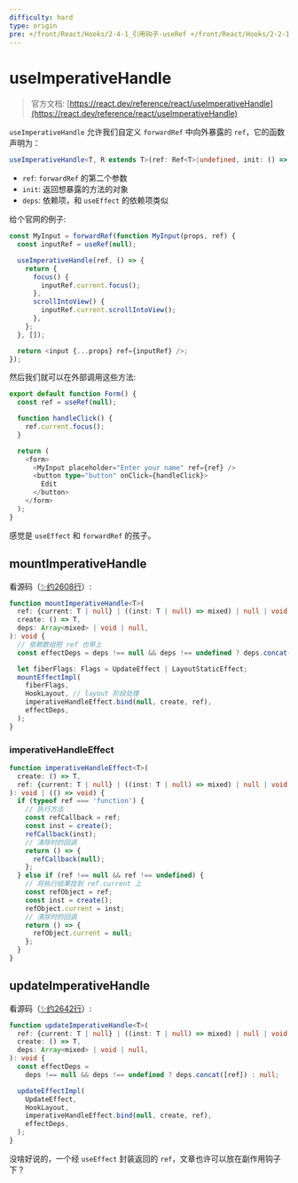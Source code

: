 ```yaml
---
difficulty: hard
type: origin
pre: +/front/React/Hooks/2-4-1_引用钩子-useRef +/front/React/Hooks/2-2-1_副作用钩子-useEffect
---
```


# useImperativeHandle

> 官方文档: [https://react.dev/reference/react/useImperativeHandle](https://react.dev/reference/react/useImperativeHandle)

`useImperativeHandle` 允许我们自定义 `forwardRef` 中向外暴露的 `ref`，它的函数声明为：

```ts
useImperativeHandle<T, R extends T>(ref: Ref<T>|undefined, init: () => R, deps?: DependencyList): void;
```

- `ref`: `forwardRef` 的第二个参数
- `init`: 返回想暴露的方法的对象
- `deps`: 依赖项，和 `useEffect` 的依赖项类似

给个官网的例子:

```ts
const MyInput = forwardRef(function MyInput(props, ref) {
  const inputRef = useRef(null);

  useImperativeHandle(ref, () => {
    return {
      focus() {
        inputRef.current.focus();
      },
      scrollIntoView() {
        inputRef.current.scrollIntoView();
      },
    };
  }, []);

  return <input {...props} ref={inputRef} />;
});
```

然后我们就可以在外部调用这些方法:

```ts
export default function Form() {
  const ref = useRef(null);

  function handleClick() {
    ref.current.focus();
  }

  return (
    <form>
      <MyInput placeholder="Enter your name" ref={ref} />
      <button type="button" onClick={handleClick}>
        Edit
      </button>
    </form>
  );
}
```

感觉是 `useEffect` 和 `forwardRef` 的孩子。

## mountImperativeHandle

看源码（[✨约2608行](https://github.com/facebook/react/blob/main/packages/react-reconciler/src/ReactFiberHooks.js#L2608)）:

```ts
function mountImperativeHandle<T>(
  ref: {current: T | null} | ((inst: T | null) => mixed) | null | void,
  create: () => T,
  deps: Array<mixed> | void | null,
): void {
  // 依赖数组把 ref 也带上
  const effectDeps = deps !== null && deps !== undefined ? deps.concat([ref]) : null;

  let fiberFlags: Flags = UpdateEffect | LayoutStaticEffect;
  mountEffectImpl(
    fiberFlags,
    HookLayout, // layout 阶段处理
    imperativeHandleEffect.bind(null, create, ref),
    effectDeps,
  );
}
```

### imperativeHandleEffect

```ts
function imperativeHandleEffect<T>(
  create: () => T,
  ref: {current: T | null} | ((inst: T | null) => mixed) | null | void,
): void | (() => void) {
  if (typeof ref === 'function') {
    // 执行方法
    const refCallback = ref;
    const inst = create();
    refCallback(inst);
    // 清除时的回调
    return () => {
      refCallback(null);
    };
  } else if (ref !== null && ref !== undefined) {
    // 将执行结果挂到 ref.current 上
    const refObject = ref;
    const inst = create();
    refObject.current = inst;
    // 清除时的回调
    return () => {
      refObject.current = null;
    };
  }
}
```

## updateImperativeHandle

看源码（[✨约2642行](https://github.com/facebook/react/blob/main/packages/react-reconciler/src/ReactFiberHooks.js#L2642)）:

```ts
function updateImperativeHandle<T>(
  ref: {current: T | null} | ((inst: T | null) => mixed) | null | void,
  create: () => T,
  deps: Array<mixed> | void | null,
): void {
  const effectDeps =
    deps !== null && deps !== undefined ? deps.concat([ref]) : null;

  updateEffectImpl(
    UpdateEffect,
    HookLayout,
    imperativeHandleEffect.bind(null, create, ref),
    effectDeps,
  );
}
```

没啥好说的，一个经 `useEffect` 封装返回的 `ref`，文章也许可以放在副作用钩子下？